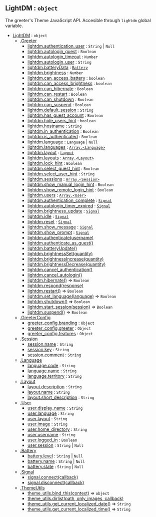 <a id="LightDM"></a>

## LightDM : <code>object</code>
The greeter's Theme JavaScript API.
Accesible through `lightdm` global variable.


* [LightDM](LightDM) : <code>object</code>
    * [.Greeter](Greeter)
        * [lightdm.authentication_user](Greeter#LightDM_Greeter-authentication_user) : <code>String</code> \| <code>Null</code>
        * [lightdm.autologin_guest](Greeter#LightDM_Greeter-autologin_guest) : <code>Boolean</code>
        * [lightdm.autologin_timeout](Greeter#LightDM_Greeter-autologin_timeout) : <code>Number</code>
        * [lightdm.autologin_user](Greeter#LightDM_Greeter-autologin_user) : <code>String</code>
        * [lightdm.batteryData](Greeter#LightDM_Greeter-batteryData) : [<code>Battery</code>](Battery)
        * [lightdm.brightness](Greeter#LightDM_Greeter-brightness) : <code>Number</code>
        * [lightdm.can_access_battery](Greeter#LightDM_Greeter-can_access_battery) : <code>boolean</code>
        * [lightdm.can_access_brightness](Greeter#LightDM_Greeter-can_access_brightness) : <code>boolean</code>
        * [lightdm.can_hibernate](Greeter#LightDM_Greeter-can_hibernate) : <code>Boolean</code>
        * [lightdm.can_restart](Greeter#LightDM_Greeter-can_restart) : <code>Boolean</code>
        * [lightdm.can_shutdown](Greeter#LightDM_Greeter-can_shutdown) : <code>Boolean</code>
        * [lightdm.can_suspend](Greeter#LightDM_Greeter-can_suspend) : <code>Boolean</code>
        * [lightdm.default_session](Greeter#LightDM_Greeter-default_session) : <code>String</code>
        * [lightdm.has_guest_account](Greeter#LightDM_Greeter-has_guest_account) : <code>Boolean</code>
        * [lightdm.hide_users_hint](Greeter#LightDM_Greeter-hide_users_hint) : <code>boolean</code>
        * [lightdm.hostname](Greeter#LightDM_Greeter-hostname) : <code>String</code>
        * [lightdm.in_authentication](Greeter#LightDM_Greeter-in_authentication) : <code>Boolean</code>
        * [lightdm.is_authenticated](Greeter#LightDM_Greeter-is_authenticated) : <code>Boolean</code>
        * [lightdm.language](Greeter#LightDM_Greeter-language) : [<code>Language</code>](Language) \| <code>Null</code>
        * [lightdm.languages](Greeter#LightDM_Greeter-languages) : [<code>Array.&lt;Language&gt;</code>](Language)
        * [lightdm.layout](Greeter#LightDM_Greeter-layout) : [<code>Layout</code>](Layout)
        * [lightdm.layouts](Greeter#LightDM_Greeter-layouts) : [<code>Array.&lt;Layout&gt;</code>](Layout)
        * [lightdm.lock_hint](Greeter#LightDM_Greeter-lock_hint) : <code>Boolean</code>
        * [lightdm.select_guest_hint](Greeter#LightDM_Greeter-select_guest_hint) : <code>Boolean</code>
        * [lightdm.select_user_hint](Greeter#LightDM_Greeter-select_user_hint) : <code>String</code>
        * [lightdm.sessions](Greeter#LightDM_Greeter-sessions) : [<code>Array.&lt;Session&gt;</code>](Session)
        * [lightdm.show_manual_login_hint](Greeter#LightDM_Greeter-show_manual_login_hint) : <code>Boolean</code>
        * [lightdm.show_remote_login_hint](Greeter#LightDM_Greeter-show_remote_login_hint) : <code>Boolean</code>
        * [lightdm.users](Greeter#LightDM_Greeter-users) : [<code>Array.&lt;User&gt;</code>](User)
        * [lightdm.authentication_complete](Greeter#LightDM_Greeter-authentication_complete) : [<code>Signal</code>](Signal)
        * [lightdm.autologin_timer_expired](Greeter#LightDM_Greeter-autologin_timer_expired) : [<code>Signal</code>](Signal)
        * [lightdm.brightness_update](Greeter#LightDM_Greeter-brightness_update) : [<code>Signal</code>](Signal)
        * [lightdm.idle](Greeter#LightDM_Greeter-idle) : [<code>Signal</code>](Signal)
        * [lightdm.reset](Greeter#LightDM_Greeter-reset) : [<code>Signal</code>](Signal)
        * [lightdm.show_message](Greeter#LightDM_Greeter-show_message) : [<code>Signal</code>](Signal)
        * [lightdm.show_prompt](Greeter#LightDM_Greeter-show_prompt) : [<code>Signal</code>](Signal)
        * [lightdm.authenticate(username)](Greeter#LightDM_Greeter-authenticate)
        * [lightdm.authenticate_as_guest()](Greeter#LightDM_Greeter-authenticate_as_guest)
        * [lightdm.batteryUpdate()](Greeter#LightDM_Greeter-batteryUpdate)
        * [lightdm.brightnessSet(quantity)](Greeter#LightDM_Greeter-brightnessSet)
        * [lightdm.brightnessIncrease(quantity)](Greeter#LightDM_Greeter-brightnessIncrease)
        * [lightdm.brightnessDecrease(quantity)](Greeter#LightDM_Greeter-brightnessDecrease)
        * [lightdm.cancel_authentication()](Greeter#LightDM_Greeter-cancel_authentication)
        * [lightdm.cancel_autologin()](Greeter#LightDM_Greeter-cancel_autologin)
        * [lightdm.hibernate()](Greeter#LightDM_Greeter-hibernate) ⇒ <code>Boolean</code>
        * [lightdm.respond(response)](Greeter#LightDM_Greeter-respond)
        * [lightdm.restart()](Greeter#LightDM_Greeter-restart) ⇒ <code>Boolean</code>
        * [lightdm.set_language(language)](Greeter#LightDM_Greeter-set_language) ⇒ <code>Boolean</code>
        * [lightdm.shutdown()](Greeter#LightDM_Greeter-shutdown) ⇒ <code>Boolean</code>
        * [lightdm.start_session(session)](Greeter#LightDM_Greeter-start_session) ⇒ <code>Boolean</code>
        * [lightdm.suspend()](Greeter#LightDM_Greeter-suspend) ⇒ <code>Boolean</code>
    * [.GreeterConfig](GreeterConfig)
        * [greeter_config.branding](GreeterConfig#LightDM_GreeterConfig-branding) : <code>Object</code>
        * [greeter_config.greeter](GreeterConfig#LightDM_GreeterConfig-greeter) : <code>Object</code>
        * [greeter_config.features](GreeterConfig#LightDM_GreeterConfig-features) : <code>Object</code>
    * [.Session](Session)
        * [session.name](Session#LightDM_Session-name) : <code>String</code>
        * [session.key](Session#LightDM_Session-key) : <code>String</code>
        * [session.comment](Session#LightDM_Session-comment) : <code>String</code>
    * [.Language](Language)
        * [language.code](Language#LightDM_Language-code) : <code>String</code>
        * [language.name](Language#LightDM_Language-name) : <code>String</code>
        * [language.territory](Language#LightDM_Language-territory) : <code>String</code>
    * [.Layout](Layout)
        * [layout.description](Layout#LightDM_Layout-description) : <code>String</code>
        * [layout.name](Layout#LightDM_Layout-name) : <code>String</code>
        * [layout.short_description](Layout#LightDM_Layout-short_description) : <code>String</code>
    * [.User](User)
        * [user.display_name](User#LightDM_User-display_name) : <code>String</code>
        * [user.language](User#LightDM_User-language) : <code>String</code>
        * [user.layout](User#LightDM_User-layout) : <code>String</code>
        * [user.image](User#LightDM_User-image) : <code>String</code>
        * [user.home_directory](User#LightDM_User-home_directory) : <code>String</code>
        * [user.username](User#LightDM_User-username) : <code>String</code>
        * [user.logged_in](User#LightDM_User-logged_in) : <code>Boolean</code>
        * [user.session](User#LightDM_User-session) : <code>String</code> \| <code>Null</code>
    * [.Battery](Battery)
        * [battery.level](Battery#LightDM_Battery-level) : <code>String</code> \| <code>Null</code>
        * [battery.name](Battery#LightDM_Battery-name) : <code>String</code> \| <code>Null</code>
        * [battery.state](Battery#LightDM_Battery-state) : <code>String</code> \| <code>Null</code>
    * [.Signal](Signal)
        * [signal.connect(callback)](Signal#LightDM_Signal-connect)
        * [signal.disconnect(callback)](Signal#LightDM_Signal-disconnect)
    * [.ThemeUtils](ThemeUtils)
        * [theme_utils.bind_this(context)](ThemeUtils#LightDM_ThemeUtils-bind_this) ⇒ <code>object</code>
        * [theme_utils.dirlist(path, only_images, callback)](ThemeUtils#LightDM_ThemeUtils-dirlist)
        * [theme_utils.get_current_localized_date()](ThemeUtils#LightDM_ThemeUtils-get_current_localized_date) ⇒ <code>String</code>
        * [theme_utils.get_current_localized_time()](ThemeUtils#LightDM_ThemeUtils-get_current_localized_time) ⇒ <code>String</code>

